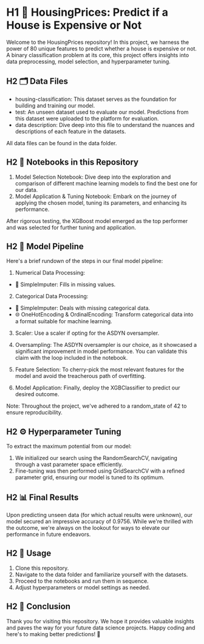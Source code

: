 # H1 🏡 HousingPrices: Predict if a House is Expensive or Not

Welcome to the HousingPrices repository! In this project, we harness the power of 80 unique features to predict whether a house is expensive or not. A binary classification problem at its core, this project offers insights into data preprocessing, model selection, and hyperparameter tuning.

## H2 🗂️ Data Files

- housing-classification: This dataset serves as the foundation for building and training our model.
- test: An unseen dataset used to evaluate our model. Predictions from this dataset were uploaded to the platform for evaluation.
- data description: Dive deep into this file to understand the nuances and descriptions of each feature in the datasets.

All data files can be found in the data folder.

## H2 📓 Notebooks in this Repository

1. Model Selection Notebook: Dive deep into the exploration and comparison of different machine learning models to find the best one for our data.
2. Model Application & Tuning Notebook: Embark on the journey of applying the chosen model, tuning its parameters, and enhancing its performance.

After rigorous testing, the XGBoost model emerged as the top performer and was selected for further tuning and application.

## H2 🚀 Model Pipeline

Here's a brief rundown of the steps in our final model pipeline:

1. Numerical Data Processing:
- 🔄 SimpleImputer: Fills in missing values.

2. Categorical Data Processing:
- 🔄 SimpleImputer: Deals with missing categorical data.
- 🌐 OneHotEncoding & OrdinalEncoding: Transform categorical data into a format suitable for machine learning.

3. Scaler: Use a scaler if opting for the ASDYN oversampler.

4. Oversampling: The ASDYN oversampler is our choice, as it showcased a significant improvement in model performance. You can validate this claim with the loop included in the notebook.

5. Feature Selection: To cherry-pick the most relevant features for the model and avoid the treacherous path of overfitting.

6. Model Application: Finally, deploy the XGBClassifier to predict our desired outcome.

Note: Throughout the project, we've adhered to a random_state of 42 to ensure reproducibility.

## H2 ⚙️ Hyperparameter Tuning

To extract the maximum potential from our model:

1. We initialized our search using the RandomSearchCV, navigating through a vast parameter space efficiently.
2. Fine-tuning was then performed using GridSearchCV with a refined parameter grid, ensuring our model is tuned to its optimum.

## H2 📊 Final Results

Upon predicting unseen data (for which actual results were unknown), our model secured an impressive accuracy of 0.9756. While we're thrilled with the outcome, we're always on the lookout for ways to elevate our performance in future endeavors.

## H2 🔄 Usage

1. Clone this repository.
2. Navigate to the data folder and familiarize yourself with the datasets.
3. Proceed to the notebooks and run them in sequence.
4. Adjust hyperparameters or model settings as needed.

## H2 🎉 Conclusion

Thank you for visiting this repository. We hope it provides valuable insights and paves the way for your future data science projects. Happy coding and here's to making better predictions! 🚀
